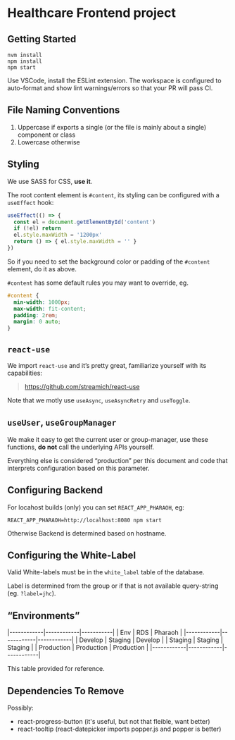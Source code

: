 # Healthcare Frontend project
## Getting Started

    nvm install
    npm install
    npm start

Use VSCode, install the ESLint extension. The workspace is configured to auto-format and
show lint warnings/errors so that your PR will pass CI.

## File Naming Conventions

1. Uppercase if exports a single (or the file is mainly about a single) component or class
2. Lowercase otherwise

## Styling

We use SASS for CSS, **use it**.

The root content element is `#content`, its styling can be configured with a `useEffect` hook:

```ts
useEffect(() => {
  const el = document.getElementById('content')
  if (!el) return
  el.style.maxWidth = '1200px'
  return () => { el.style.maxWidth = '' }
})
```

So if you need to set the background color or padding of the `#content` element, do it as above.

`#content` has some default rules you may want to override, eg.

```css
#content {
  min-width: 1000px;
  max-width: fit-content;
  padding: 2rem;
  margin: 0 auto;
}
```

## `react-use`

We import `react-use` and it’s pretty great, familiarize yourself with its capabilities:

> https://github.com/streamich/react-use

Note that we motly use `useAsync`, `useAsyncRetry` and `useToggle`.

## `useUser`, `useGroupManager`

We make it easy to get the current user or group-manager, use these functions, **do not**
call the underlying APIs yourself.


Everything else is considered “production” per this document
and code that interprets configuration based on this parameter.

## Configuring Backend

For locahost builds (only) you can set `REACT_APP_PHARAOH`, eg:

    REACT_APP_PHARAOH=http://localhost:8080 npm start

Otherwise Backend is determined based on hostname.

## Configuring the White-Label

Valid White-labels must be in the `white_label` table of
the database.

Label is determined from the group or if that is not available query-string (eg. `?label=jhc`).

## “Environments”

|------------|------------|-----------|
| Env        | RDS        | Pharaoh    |
|------------|------------|------------|
| Develop    | Staging    | Develop    |
| Staging    | Staging    | Staging    |
| Production | Production | Production |
|------------|------------|------------|

This table provided for reference.

## Dependencies To Remove

Possibly:

* react-progress-button (it's useful, but not that fleible, want better)
* react-tooltip (react-datepicker imports popper.js and popper is better)
